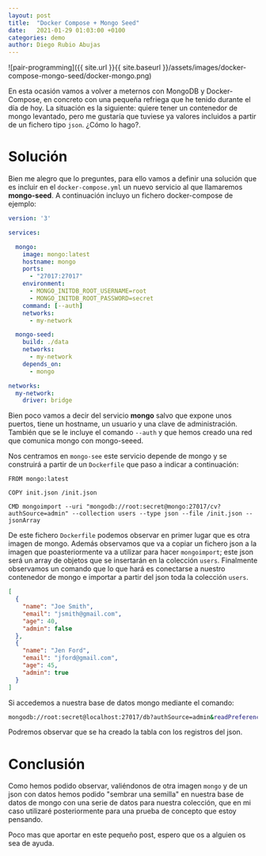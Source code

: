 ```yaml
---
layout: post
title:  "Docker Compose + Mongo Seed"
date:   2021-01-29 01:03:00 +0100
categories: demo
author: Diego Rubio Abujas
---
```


![pair-programming]({{ site.url }}{{ site.baseurl }}/assets/images/docker-compose-mongo-seed/docker-mongo.png)

En esta ocasión vamos a volver a meternos con MongoDB y Docker-Compose, en concreto con una pequeña refriega que he tenido durante el día de hoy. La situación es la siguiente: quiere tener un contenedor de mongo levantado, pero me gustaría que tuviese ya valores incluidos a partir de un fichero tipo `json`. ¿Cómo lo hago?.

# Solución
Bien me alegro que lo preguntes, para ello vamos a definir una solución que es incluir en el `docker-compose.yml` un nuevo servicio al que llamaremos **mongo-seed**. A continuación incluyo un fichero docker-compose de ejemplo:

```yaml
version: '3'

services:

  mongo:
    image: mongo:latest
    hostname: mongo
    ports:
      - "27017:27017"
    environment:
      - MONGO_INITDB_ROOT_USERNAME=root
      - MONGO_INITDB_ROOT_PASSWORD=secret
    command: [--auth]
    networks:
      - my-network

  mongo-seed:
    build: ./data
    networks:
      - my-network
    depends_on:
      - mongo

networks:
  my-network:
    driver: bridge
```

Bien poco vamos a decir del servicio **mongo** salvo que expone unos puertos, tiene un hostname, un usuario y una clave de administración. También que se le incluye el comando `--auth` y que hemos creado una red que comunica mongo con mongo-seeed.

Nos centramos en `mongo-see` este servicio depende de mongo y se construirá a partir de un `Dockerfile` que paso a indicar a continuación:

```
FROM mongo:latest

COPY init.json /init.json

CMD mongoimport --uri "mongodb://root:secret@mongo:27017/cv?authSource=admin" --collection users --type json --file /init.json --jsonArray
```

De este fichero `Dockerfile` podemos observar en primer lugar que es otra imagen de mongo. Además observamos que va a copiar un fichero json a la imagen que poasteriormente va a utilizar para hacer `mongoimport`; este json será un array de objetos que se insertarán en la colección `users`. Finalmente observamos un comando que lo que hará es conectarse a nuestro contenedor de mongo e importar a partir del json toda la colección `users`.

```json
[
  {
    "name": "Joe Smith",
    "email": "jsmith@gmail.com",
    "age": 40,
    "admin": false
  },
  {
    "name": "Jen Ford",
    "email": "jford@gmail.com",
    "age": 45,
    "admin": true
  }
]
```

Si accedemos a nuestra base de datos mongo mediante el comando:

```bash
mongodb://root:secret@localhost:27017/db?authSource=admin&readPreference=primary&appname=MongoDB%20Compass&ssl=false
```

Podremos observar que se ha creado la tabla con los registros del json.

# Conclusión
Como hemos podido observar, valiéndonos de otra imagen `mongo` y de un json con datos hemos podido "sembrar una semilla" en nuestra base de datos de mongo con una serie de datos para nuestra colección, que en mi caso utilizaré posteriormente para una prueba de concepto que estoy pensando.

Poco mas que aportar en este pequeño post, espero que os a alguien os sea de ayuda.